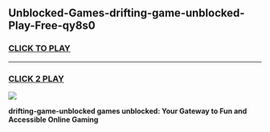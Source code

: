 
## Unblocked-Games-drifting-game-unblocked-Play-Free-qy8s0
<h3>
<a href="https://premium76.site?title=drifting-game-unblocked&ref=17A">CLICK TO PLAY</a></h3>
<hr>

<h3>
<a href="https://premium76.site?title=drifting-game-unblocked&ref=17A">CLICK 2 PLAY</a>
  
</h3>

<a href="https://premium76.site?title=drifting-game-unblocked&ref=17A"><img src="https://clearcache.store/games.png"></a>


**drifting-game-unblocked games unblocked: Your Gateway to Fun and Accessible Online Gaming**
